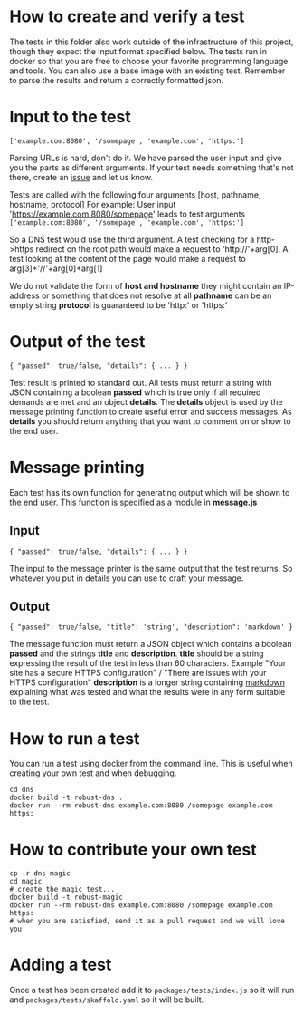 # How to create and verify a test

The tests in this folder also work outside of the infrastructure of this project, though they expect the input format specified below. The tests run in docker so that you are free to choose your favorite programming language and tools. You can also use a base image with an existing test. Remember to parse the results and return a correctly formatted json.

# Input to the test

`['example.com:8080', '/somepage', 'example.com', 'https:']`

Parsing URLs is hard, don't do it. We have parsed the user input and give you the parts as different arguments. If your test needs something that's not there, create an [issue](https://github.com/Netnod/robust-tjanst/issues) and let us know.

Tests are called with the following four arguments [host, pathname, hostname, protocol]
For example: 
User input 'https://example.com:8080/somepage' 
leads to test arguments `['example.com:8080', '/somepage', 'example.com', 'https:']`

So a DNS test would use the third argument. A test checking for a http->https redirect on the root path would make a request to 'http://'+arg[0]. A test looking at the content of the page would make a request to arg[3]+'//'+arg[0]+arg[1]

We do not validate the form of __host and hostname__ they might contain an IP-address or something that does not resolve at all
__pathname__ can be an empty string
__protocol__ is guaranteed to be 'http:' or 'https:'

# Output of the test

`{ "passed": true/false, "details": { ... } }`

Test result is printed to standard out.
All tests must return a string with JSON containing a boolean __passed__ which is true only if all required demands are met and an object __details__.
The __details__ object is used by the message printing function to create useful error and success messages. As __details__ you should return anything that you want to comment on or show to the end user.

# Message printing

Each test has its own function for generating output which will be shown to the end user. This function is specified as a module in __message.js__

## Input

`{ "passed": true/false, "details": { ... } }`

The input to the message printer is the same output that the test returns. So whatever you put in details you can use to craft your message.

## Output

`{ "passed": true/false, "title": 'string', "description": 'markdown' }`

The message function must return a JSON object which contains a boolean __passed__ and the strings __title__ and __description__.
__title__ should be a string expressing the result of the test in less than 60 characters. Example "Your site has a secure HTTPS configuration" / "There are issues with your HTTPS configuration"
__description__ is a longer string containing [markdown](https://www.markdownguide.org/basic-syntax) explaining what was tested and what the results were in any form suitable to the test.

# How to run a test

You can run a test using docker from the command line. This is useful when creating your own test and when debugging.

    cd dns
    docker build -t robust-dns .
    docker run --rm robust-dns example.com:8080 /somepage example.com https:

# How to contribute your own test

    cp -r dns magic
    cd magic
    # create the magic test...
    docker build -t robust-magic
    docker run --rm robust-dns example.com:8080 /somepage example.com https:
    # when you are satisfied, send it as a pull request and we will love you

# Adding a test

Once a test has been created add it to `packages/tests/index.js` so it will run and `packages/tests/skaffold.yaml` so it will be built.
